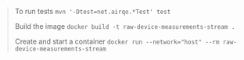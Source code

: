> To run tests
> `mvn '-Dtest=net.airqo.*Test' test`
>
>Build the image
>`docker build -t raw-device-measurements-stream .`
>
>
>Create and start a container
>`docker run --network="host" --rm raw-device-measurements-stream`
